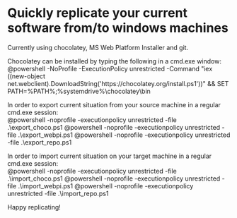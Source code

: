 <h1>Quickly replicate your current software from/to windows machines</h1>

Currently using chocolatey, MS Web Platform Installer and git.

<p>
Chocolatey can be installed by typing the following in a cmd.exe window:<br/>
@powershell -NoProfile -ExecutionPolicy unrestricted -Command "iex ((new-object net.webclient).DownloadString('https://chocolatey.org/install.ps1'))" && SET PATH=%PATH%;%systemdrive%\chocolatey\bin
</p>

<p>
In order to export current situation from your source machine in a regular cmd.exe session:<br/>
@powershell -noprofile -executionpolicy unrestricted -file .\export_choco.ps1
@powershell -noprofile -executionpolicy unrestricted -file .\export_webpi.ps1
@powershell -noprofile -executionpolicy unrestricted -file .\export_repo.ps1
</p>

<p>
In order to import current situation on your target machine in a regular cmd.exe session:<br/>
@powershell -noprofile -executionpolicy unrestricted -file .\import_choco.ps1
@powershell -noprofile -executionpolicy unrestricted -file .\import_webpi.ps1
@powershell -noprofile -executionpolicy unrestricted -file .\import_repo.ps1
</p>

Happy replicating!
